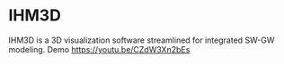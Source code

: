 # IHM3D
IHM3D is a 3D visualization software streamlined for integrated SW-GW modeling.
Demo https://youtu.be/CZdW3Xn2bEs

